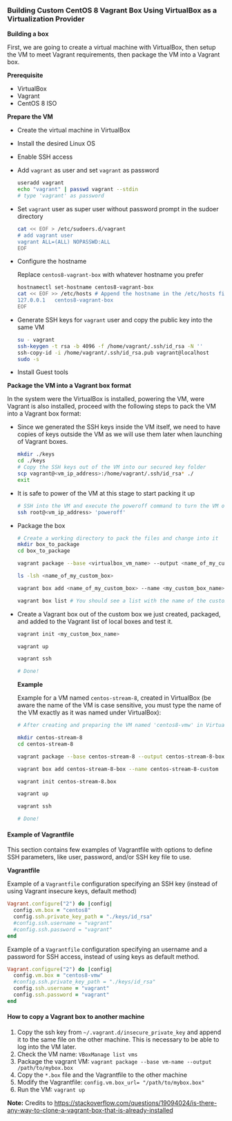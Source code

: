 ### Building Custom CentOS 8 Vagrant Box Using VirtualBox as a Virtualization Provider



**Building a box**

First, we are going to create a virtual machine with VirtualBox, then setup the VM to meet Vagrant requirements, then package the VM into a Vagrant box.



**Prerequisite**

* VirtualBox
* Vagrant
* CentOS 8 ISO



**Prepare the VM**

* Create the virtual machine in VirtualBox

* Install the desired Linux OS

* Enable SSH access

* Add  `vagrant` as user and set `vagrant` as password

  ```bash
  useradd vagrant
  echo "vagrant" | passwd vagrant --stdin
  # type 'vagrant' as password
  ```

* Set `vagrant` user as super user without password prompt in the sudoer directory

  ```bash
  cat << EOF > /etc/sudoers.d/vagrant
  # add vagrant user
  vagrant ALL=(ALL) NOPASSWD:ALL
  EOF
  ```

* Configure the hostname

  Replace `centos8-vagrant-box` with whatever hostname you prefer

  ```bash
  hostnamectl set-hostname centos8-vagrant-box
  cat << EOF >> /etc/hosts # Append the hostname in the /etc/hosts file
  127.0.0.1   centos8-vagrant-box
  EOF
  ```

* Generate SSH keys for `vagrant` user and copy the public key into the same VM

  ```bash
  su - vagrant
  ssh-keygen -t rsa -b 4096 -f /home/vagrant/.ssh/id_rsa -N ''
  ssh-copy-id -i /home/vagrant/.ssh/id_rsa.pub vagrant@localhost
  sudo -s
  ```

* Install Guest tools



**Package the VM into a Vagrant box format**

In the system were the VirtualBox is installed, powering the VM, were Vagrant is also installed, proceed with the following steps to pack the VM into a Vagrant box format: 

* Since we generated the SSH keys inside the VM itself, we need to have copies of keys outside the VM as we will use them later when launching of Vagrant boxes.

  ```bash
  mkdir ./keys
  cd ./keys
  # Copy the SSH keys out of the VM into our secured key folder
  scp vagrant@<vm_ip_address>:/home/vagrant/.ssh/id_rsa* ./
  exit
  ```

* It is safe to power of the VM at this stage to start packing it up

  ```bash
  # SSH into the VM and execute the poweroff command to turn the VM off
  ssh root@<vm_ip_address> 'poweroff'
  ```
  
* Package the box

  ```bash
  # Create a working directory to pack the files and change into it
  mkdir box_to_package
  cd box_to_package
  
  vagrant package --base <virtualbox_vm_name> --output <name_of_my_custom_box>
  
  ls -lsh <name_of_my_custom_box>
  
  vagrant box add <name_of_my_custom_box> --name <my_custom_box_name>
  
  vagrant box list # You should see a list with the name of the custom box recently added
  
  ```
  
* Create a Vagrant box out of the custom box we just created, packaged, and added to the Vagrant list of local boxes and test it.

  ```bash
  vagrant init <my_custom_box_name>
  
  vagrant up
  
  vagrant ssh
  
  # Done!
  ```

  

  **Example**

  Example for a VM named `centos-stream-8`, created in VirtualBox (be aware the name of the VM is case sensitive, you must type the name of the VM exactly as it was named under VirtualBox):

  ```bash
  # After creating and preparing the VM named 'centos8-vmw' in VirtualBox. Be aware the name of the VM is case sensitive.
  
  mkdir centos-stream-8
  cd centos-stream-8
  
  vagrant package --base centos-stream-8 --output centos-stream-8-box
  
  vagrant box add centos-stream-8-box --name centos-stream-8-custom
  
  vagrant init centos-stream-8.box
  
  vagrant up
  
  vagrant ssh
  
  # Done!
  ```
  
  

#### Example of Vagrantfile

This section contains few examples of Vagrantfile with options to define SSH parameters, like user, password, and/or SSH key file to use.



**Vagrantfile**

Example of a `Vagrantfile` configuration specifying an SSH key (instead of using Vagrant insecure keys, default method)

```ruby
Vagrant.configure("2") do |config|
  config.vm.box = "centos8"
  config.ssh.private_key_path = "./keys/id_rsa"
  #config.ssh.username = "vagrant"
  #config.ssh.password = "vagrant"
end
```

Example of a `Vagrantfile` configuration specifying an username and a password for SSH access, instead of using keys as default method.

```ruby
Vagrant.configure("2") do |config|
  config.vm.box = "centos8-vmw"
  #config.ssh.private_key_path = "./keys/id_rsa"
  config.ssh.username = "vagrant"
  config.ssh.password = "vagrant"
end
```



#### **How to copy a Vagrant box to another machine**

1. Copy the ssh key from `~/.vagrant.d/insecure_private_key` and append it to the same file on the other machine. This is necessary to be able to log into the VM later.
2. Check the VM name: `VBoxManage list vms`
3. Package the vagrant VM: `vagrant package --base vm-name --output /path/to/mybox.box`
4. Copy the `*.box` file and the Vagrantfile to the other machine
5. Modify the Vagrantfile: `config.vm.box_url= "/path/to/mybox.box"`
6. Run the VM: `vagrant up`

**Note:** Credits to https://stackoverflow.com/questions/19094024/is-there-any-way-to-clone-a-vagrant-box-that-is-already-installed

